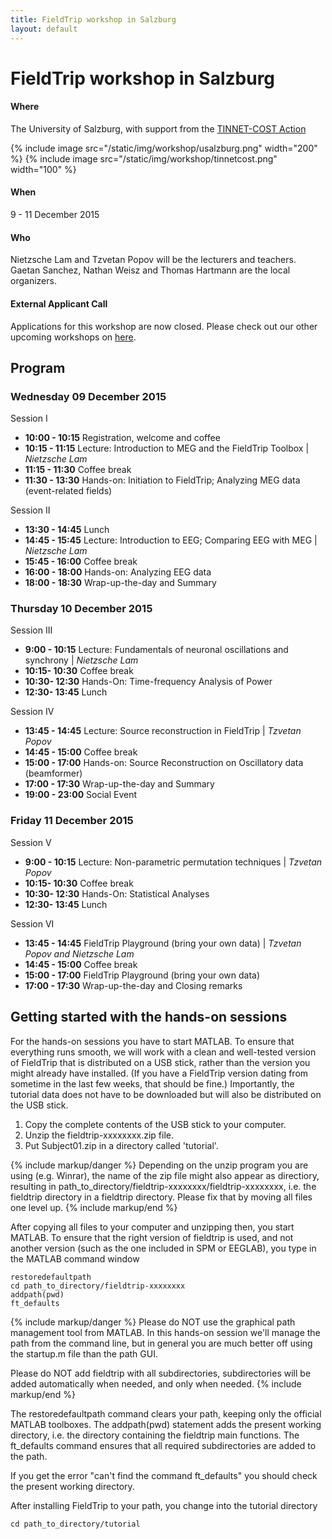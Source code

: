 ```yaml
---
title: FieldTrip workshop in Salzburg
layout: default
---
```


# FieldTrip workshop in Salzburg

#### Where

The University of Salzburg, with support from the [TINNET-COST Action](http://tinnet.tinnitusresearch.net)

{% include image src="/static/img/workshop/usalzburg.png" width="200" %}    {% include image src="/static/img/workshop/tinnetcost.png" width="100" %}

#### When

9 - 11 December 2015

#### Who

Nietzsche Lam and Tzvetan Popov will be the lecturers and teachers.
Gaetan Sanchez, Nathan Weisz and Thomas Hartmann are the local organizers.

#### External Applicant Call

Applications for this workshop are now closed. Please check out our other upcoming workshops on [ here](http://fieldtriptoolbox.org/workshop).

## Program

### Wednesday 09 December 2015

Session I

-   **10:00 - 10:15**   Registration, welcome and coffee
-   **10:15 - 11:15**   Lecture: Introduction to MEG and the FieldTrip Toolbox | _Nietzsche Lam_
-   **11:15 - 11:30**   Coffee break
-   **11:30 - 13:30**   Hands-on: Initiation to FieldTrip; Analyzing MEG data (event-related fields)

Session II

-   **13:30 - 14:45**   Lunch
-   **14:45 - 15:45**   Lecture: Introduction to EEG; Comparing EEG with MEG | _Nietzsche Lam_
-   **15:45 - 16:00**   Coffee break
-   **16:00 - 18:00**   Hands-on: Analyzing EEG data
-   **18:00 - 18:30**   Wrap-up-the-day and Summary

### Thursday 10 December 2015

Session III

-   **9:00 - 10:15**    Lecture: Fundamentals of neuronal oscillations and synchrony | _Nietzsche Lam_
-   **10:15- 10:30**    Coffee break
-   **10:30- 12:30**    Hands-On: Time-frequency Analysis of Power
-   **12:30- 13:45**    Lunch

Session IV

-   **13:45 - 14:45**   Lecture: Source reconstruction in FieldTrip | _Tzvetan Popov_
-   **14:45 - 15:00**   Coffee break
-   **15:00 - 17:00**   Hands-on: Source Reconstruction on Oscillatory data (beamformer)
-   **17:00 - 17:30**   Wrap-up-the-day and Summary
-   **19:00 - 23:00**   Social Event

### Friday 11 December 2015

Session V

-   **9:00 - 10:15**    Lecture: Non-parametric permutation techniques | _Tzvetan Popov_
-   **10:15- 10:30**    Coffee break
-   **10:30- 12:30**    Hands-On: Statistical Analyses
-   **12:30- 13:45**    Lunch

Session VI

-   **13:45 - 14:45**   FieldTrip Playground (bring your own data) | _Tzvetan Popov and Nietzsche Lam_
-   **14:45 - 15:00**   Coffee break
-   **15:00 - 17:00**   FieldTrip Playground (bring your own data)
-   **17:00 - 17:30**   Wrap-up-the-day and Closing remarks

## Getting started with the hands-on sessions

For the hands-on sessions you have to start MATLAB. To ensure that everything runs smooth, we will work with a clean and well-tested version of FieldTrip that is distributed on a USB stick, rather than the version you might already have installed. (If you have a FieldTrip version dating from sometime in the last few weeks, that should be fine.) Importantly, the tutorial data does not have to be downloaded but will also be distributed on the USB stick.

1.  Copy the complete contents of the USB stick to your computer.
2.  Unzip the fieldtrip-xxxxxxxx.zip file.
3.  Put Subject01.zip in a directory called 'tutorial'.

{% include markup/danger %}
Depending on the unzip program you are using (e.g. Winrar), the name of the zip file might also appear as directiory, resulting in path_to_directory/fieldtrip-xxxxxxxx/fieldtrip-xxxxxxxx, i.e. the fieldtrip directory in a fieldtrip directory. Please fix that by moving all files one level up.
{% include markup/end %}

After copying all files to your computer and unzipping then, you start MATLAB. To ensure that the right version of fieldtrip is used, and not another version (such as the one included in SPM or EEGLAB), you type in the MATLAB command window

    restoredefaultpath
    cd path_to_directory/fieldtrip-xxxxxxxx
    addpath(pwd)
    ft_defaults

{% include markup/danger %}
Please do NOT use the graphical path management tool from MATLAB. In this hands-on session we'll manage the path from the command line, but in general you are much better off using the startup.m file than the path GUI.

Please do NOT add fieldtrip with all subdirectories, subdirectories will be added automatically when needed, and only when needed.
{% include markup/end %}

The restoredefaultpath command clears your path, keeping only the official MATLAB toolboxes. The addpath(pwd) statement adds the present working directory, i.e. the directory containing the fieldtrip main functions. The ft_defaults command ensures that all required subdirectories are added to the path.

If you get the error "can't find the command ft_defaults" you should check the present working directory.

After installing FieldTrip to your path, you change into the tutorial directory

    cd path_to_directory/tutorial
